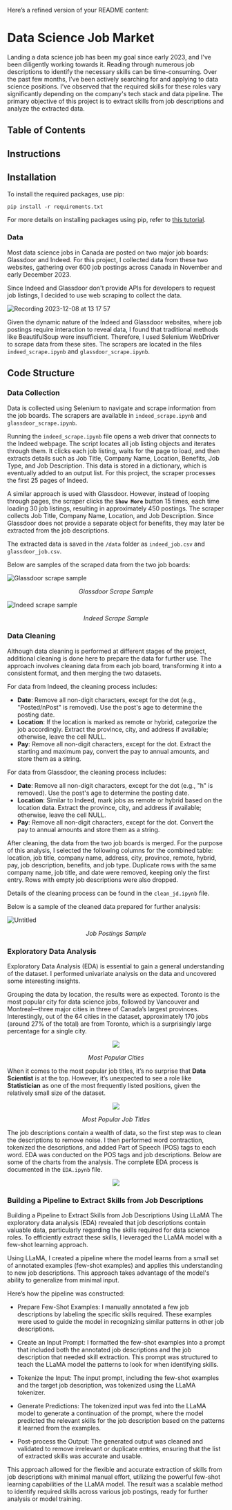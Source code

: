 Here’s a refined version of your README content:

# Data Science Job Market

Landing a data science job has been my goal since early 2023, and I've been diligently working towards it. Reading through numerous job descriptions to identify the necessary skills can be time-consuming. Over the past few months, I've been actively searching for and applying to data science positions. I’ve observed that the required skills for these roles vary significantly depending on the company's tech stack and data pipeline. The primary objective of this project is to extract skills from job descriptions and analyze the extracted data.

## Table of Contents

## Instructions

## Installation
To install the required packages, use pip:

```console
pip install -r requirements.txt
```

For more details on installing packages using pip, refer to [this tutorial](https://packaging.python.org/en/latest/tutorials/installing-packages/).

### Data

Most data science jobs in Canada are posted on two major job boards: Glassdoor and Indeed. For this project, I collected data from these two websites, gathering over 600 job postings across Canada in November and early December 2023.

Since Indeed and Glassdoor don't provide APIs for developers to request job listings, I decided to use web scraping to collect the data.

![Recording 2023-12-08 at 13 17 57](https://github.com/alextr1602/data-science-job-market/assets/134574511/936f23c7-e1a4-444b-bae1-c08f2081c159)

Given the dynamic nature of the Indeed and Glassdoor websites, where job postings require interaction to reveal data, I found that traditional methods like BeautifulSoup were insufficient. Therefore, I used Selenium WebDriver to scrape data from these sites. The scrapers are located in the files `indeed_scrape.ipynb` and `glassdoor_scrape.ipynb`.

## Code Structure 

### Data Collection

Data is collected using Selenium to navigate and scrape information from the job boards. The scrapers are available in `indeed_scrape.ipynb` and `glassdoor_scrape.ipynb`.

Running the `indeed_scrape.ipynb` file opens a web driver that connects to the Indeed webpage. The script locates all job listing objects and iterates through them. It clicks each job listing, waits for the page to load, and then extracts details such as Job Title, Company Name, Location, Benefits, Job Type, and Job Description. This data is stored in a dictionary, which is eventually added to an output list. For this project, the scraper processes the first 25 pages of Indeed.

A similar approach is used with Glassdoor. However, instead of looping through pages, the scraper clicks the **`Show More`** button 15 times, each time loading 30 job listings, resulting in approximately 450 postings. The scraper collects Job Title, Company Name, Location, and Job Description. Since Glassdoor does not provide a separate object for benefits, they may later be extracted from the job descriptions.

The extracted data is saved in the `/data` folder as `indeed_job.csv` and `glassdoor_job.csv`.

Below are samples of the scraped data from the two job boards:

![Glassdoor scrape sample](https://github.com/alextr1602/data-science-job-market/assets/134574511/f3100043-f24b-44c7-804d-095c625dc4ee)
<p align="center"><em> Glassdoor Scrape Sample </em></p>

![Indeed scrape sample](https://github.com/alextr1602/data-science-job-market/assets/134574511/c03bd64c-ee70-4e6c-acb2-92a7f46217e6)
<p align="center"><em> Indeed Scrape Sample </em></p>

### Data Cleaning

Although data cleaning is performed at different stages of the project, additional cleaning is done here to prepare the data for further use. The approach involves cleaning data from each job board, transforming it into a consistent format, and then merging the two datasets.

For data from Indeed, the cleaning process includes:
- **Date**: Remove all non-digit characters, except for the dot (e.g., "Posted/nPost" is removed). Use the post's age to determine the posting date.
- **Location**: If the location is marked as remote or hybrid, categorize the job accordingly. Extract the province, city, and address if available; otherwise, leave the cell NULL.
- **Pay**: Remove all non-digit characters, except for the dot. Extract the starting and maximum pay, convert the pay to annual amounts, and store them as a string.

For data from Glassdoor, the cleaning process includes:
- **Date**: Remove all non-digit characters, except for the dot (e.g., "h" is removed). Use the post's age to determine the posting date.
- **Location**: Similar to Indeed, mark jobs as remote or hybrid based on the location data. Extract the province, city, and address if available; otherwise, leave the cell NULL.
- **Pay**: Remove all non-digit characters, except for the dot. Convert the pay to annual amounts and store them as a string.

After cleaning, the data from the two job boards is merged. For the purpose of this analysis, I selected the following columns for the combined table: location, job title, company name, address, city, province, remote, hybrid, pay, job description, benefits, and job type. Duplicate rows with the same company name, job title, and date were removed, keeping only the first entry. Rows with empty job descriptions were also dropped.

Details of the cleaning process can be found in the `clean_jd.ipynb` file.

Below is a sample of the cleaned data prepared for further analysis:

![Untitled](https://github.com/alextr1602/data-science-job-market/assets/134574511/e1e98049-0f50-4e82-b46f-aa6bc7184946)
<p align="center"><em> Job Postings Sample </em></p>

### Exploratory Data Analysis

Exploratory Data Analysis (EDA) is essential to gain a general understanding of the dataset. I performed univariate analysis on the data and uncovered some interesting insights.

Grouping the data by location, the results were as expected. Toronto is the most popular city for data science jobs, followed by Vancouver and Montreal—three major cities in three of Canada’s largest provinces. Interestingly, out of the 64 cities in the dataset, approximately 170 jobs (around 27% of the total) are from Toronto, which is a surprisingly large percentage for a single city.
<p align="center">
  <img src="https://github.com/alextr1602/data-science-job-market/assets/134574511/748d55fa-5bcb-42b0-9595-283dde1bd032"/>
</p>
<p align="center"><em> Most Popular Cities </em></p>

When it comes to the most popular job titles, it’s no surprise that **Data Scientist** is at the top. However, it’s unexpected to see a role like **Statistician** as one of the most frequently listed positions, given the relatively small size of the dataset.
<p align="center">
  <img src="https://github.com/alextr1602/data-science-job-market/assets/134574511/d9bc957a-c4d4-4c82-8428-e52e9a3b0b9b"/>
</p>
<p align="center"><em> Most Popular Job Titles </em></p>

The job descriptions contain a wealth of data, so the first step was to clean the descriptions to remove noise. I then performed word contraction, tokenized the descriptions, and added Part of Speech (POS) tags to each word. EDA was conducted on the POS tags and job descriptions. Below are some of the charts from the analysis. The complete EDA process is documented in the `EDA.ipynb` file.

<p align="center">
  <img src="https://github.com/AlexDatTr/data-science-job-market/assets/134574511/82bd9917-c8c9-4b1e-928b-65d5244ca145"/>
</p>

### Building a Pipeline to Extract Skills from Job Descriptions 

Building a Pipeline to Extract Skills from Job Descriptions Using LLaMA
The exploratory data analysis (EDA) revealed that job descriptions contain valuable data, particularly regarding the skills required for data science roles. To efficiently extract these skills, I leveraged the LLaMA model with a few-shot learning approach.

Using LLaMA, I created a pipeline where the model learns from a small set of annotated examples (few-shot examples) and applies this understanding to new job descriptions. This approach takes advantage of the model's ability to generalize from minimal input.

Here’s how the pipeline was constructed:

- Prepare Few-Shot Examples: I manually annotated a few job descriptions by labeling the specific skills required. These examples were used to guide the model in recognizing similar patterns in other job descriptions.

- Create an Input Prompt: I formatted the few-shot examples into a prompt that included both the annotated job descriptions and the job description that needed skill extraction. This prompt was structured to teach the LLaMA model the patterns to look for when identifying skills.

- Tokenize the Input: The input prompt, including the few-shot examples and the target job description, was tokenized using the LLaMA tokenizer.

- Generate Predictions: The tokenized input was fed into the LLaMA model to generate a continuation of the prompt, where the model predicted the relevant skills for the job description based on the patterns it learned from the examples.

- Post-process the Output: The generated output was cleaned and validated to remove irrelevant or duplicate entries, ensuring that the list of extracted skills was accurate and usable.

This approach allowed for the flexible and accurate extraction of skills from job descriptions with minimal manual effort, utilizing the powerful few-shot learning capabilities of the LLaMA model. The result was a scalable method to identify required skills across various job postings, ready for further analysis or model training.
